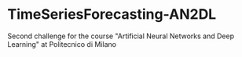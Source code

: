 # TimeSeriesForecasting-AN2DL
Second challenge for the course "Artificial Neural Networks and Deep Learning" at Politecnico di Milano
